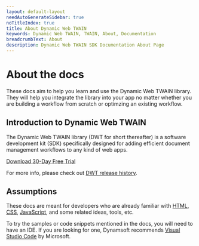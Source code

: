 ```yaml
---
layout: default-layout
needAutoGenerateSidebar: true
noTitleIndex: true
title: About Dynamic Web TWAIN
keywords: Dynamic Web TWAIN, TWAIN, About, Documentation
breadcrumbText: About
description: Dynamic Web TWAIN SDK Documentation About Page
---
```


# About the docs

These docs aim to help you learn and use the Dynamic Web TWAIN library. They will help you integrate the library into your app no matter whether you are building a workflow from scratch or optimzing an existing workflow.

## Introduction to Dynamic Web TWAIN

The Dynamic Web TWAIN library (DWT for short thereafter) is a software development kit (SDK) specifically designed for adding efficient document management workflows to any kind of web apps.

<a class="btn d-btn bgOrange hide-sm hide-xs" href="https://www.dynamsoft.com/web-twain/downloads">Download 30-Day Free Trial</a>

For more info, please check out [DWT release history]({{site.info}}schedule/stable.html).

## Assumptions

These docs are meant for developers who are already familiar with <a href="https://developer.mozilla.org/docs/Learn/HTML/Introduction_to_HTML" target="_blank">HTML</a>, <a href="https://developer.mozilla.org/docs/Learn/CSS/First_steps" target="_blank">CSS</a>, <a href="https://developer.mozilla.org/en-US/docs/Web/JavaScript/A_re-introduction_to_JavaScript" target="_blank">JavaScript</a>, and some related ideas, tools, etc.

To try the samples or code snippets mentioned in the docs, you will need to have an IDE. If you are looking for one, Dynamsoft recommends <a href="https://code.visualstudio.com/" target="_blank">Visual Studio Code</a> by Microsoft.
